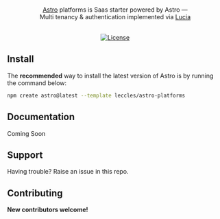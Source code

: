 

<p align="center">
  <br/>
  <a href="https://astro.build">Astro</a> platforms is Saas starter powered by Astro &mdash;
  <br/>
  Multi tenancy & authentication implemented via <a href="https://lucia-auth.com/">Lucia</a>
  <br/><br/>
</p>

<div align="center">

[![License](https://img.shields.io/badge/License-MIT-blue.svg)](https://github.com/withastro/astro/blob/main/LICENSE)

</div>

## Install

The **recommended** way to install the latest version of Astro is by running the command below:

```bash
npm create astro@latest --template leccles/astro-platforms
```

## Documentation

Coming Soon

## Support

Having trouble? Raise an issue in this repo.

## Contributing

**New contributors welcome!**
